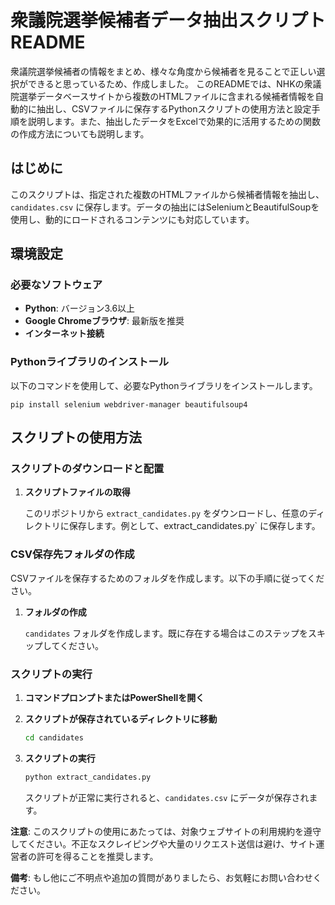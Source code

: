 # 衆議院選挙候補者データ抽出スクリプト README

衆議院選挙候補者の情報をまとめ、様々な角度から候補者を見ることで正しい選択ができると思っているため、作成しました。
このREADMEでは、NHKの衆議院選挙データベースサイトから複数のHTMLファイルに含まれる候補者情報を自動的に抽出し、CSVファイルに保存するPythonスクリプトの使用方法と設定手順を説明します。また、抽出したデータをExcelで効果的に活用するための関数の作成方法についても説明します。


## はじめに

このスクリプトは、指定された複数のHTMLファイルから候補者情報を抽出し、`candidates.csv` に保存します。データの抽出にはSeleniumとBeautifulSoupを使用し、動的にロードされるコンテンツにも対応しています。

## 環境設定

### 必要なソフトウェア

- **Python**: バージョン3.6以上
- **Google Chromeブラウザ**: 最新版を推奨
- **インターネット接続**

### Pythonライブラリのインストール

以下のコマンドを使用して、必要なPythonライブラリをインストールします。

```
pip install selenium webdriver-manager beautifulsoup4
```

## スクリプトの使用方法

### スクリプトのダウンロードと配置

1. **スクリプトファイルの取得**

   このリポジトリから `extract_candidates.py` をダウンロードし、任意のディレクトリに保存します。例として、extract_candidates.py` に保存します。

### CSV保存先フォルダの作成

CSVファイルを保存するためのフォルダを作成します。以下の手順に従ってください。

1. **フォルダの作成**

   `candidates` フォルダを作成します。既に存在する場合はこのステップをスキップしてください。

### スクリプトの実行

1. **コマンドプロンプトまたはPowerShellを開く**

2. **スクリプトが保存されているディレクトリに移動**

   ```bash
   cd candidates
   ```

3. **スクリプトの実行**

   ```bash
   python extract_candidates.py
   ```

   スクリプトが正常に実行されると、`candidates.csv` にデータが保存されます。



**注意**: このスクリプトの使用にあたっては、対象ウェブサイトの利用規約を遵守してください。不正なスクレイピングや大量のリクエスト送信は避け、サイト運営者の許可を得ることを推奨します。




**備考**: もし他にご不明点や追加の質問がありましたら、お気軽にお問い合わせください。

